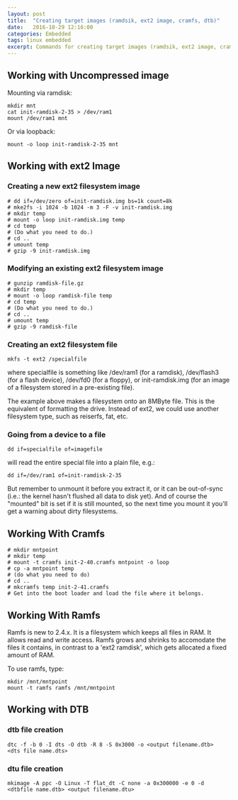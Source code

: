 ```yaml
---
layout: post
title:  "Creating target images (ramdsik, ext2 image, cramfs, dtb)"
date:   2016-10-29 12:16:00
categories: Embedded
tags: linux embedded
excerpt: Commands for creating target images (ramdsik, ext2 image, cramfs, dtb)
---
```



## Working with Uncompressed image

Mounting via ramdisk:

```
mkdir mnt
cat init-ramdisk-2-35 > /dev/ram1
mount /dev/ram1 mnt
```

Or via loopback:

```
mount -o loop init-ramdisk-2-35 mnt
```

## Working with ext2 Image

### Creating a new ext2 filesystem image

```
# dd if=/dev/zero of=init-ramdisk.img bs=1k count=8k
# mke2fs -i 1024 -b 1024 -m 3 -F -v init-ramdisk.img
# mkdir temp
# mount -o loop init-ramdisk.img temp
# cd temp
# (Do what you need to do.)
# cd ..
# umount temp
# gzip -9 init-ramdisk.img
```

### Modifying an existing ext2 filesystem image

```
# gunzip ramdisk-file.gz
# mkdir temp
# mount -o loop ramdisk-file temp
# cd temp
# (Do what you need to do.)
# cd ..
# umount temp
# gzip -9 ramdisk-file
```

### Creating an ext2 filesystem file

```
mkfs -t ext2 /specialfile
```

where specialfile is something like /dev/ram1 (for a ramdisk), /dev/flash3 (for a flash device), /dev/fd0 (for a floppy), or init-ramdisk.img (for an image of a filesystem stored in a pre-existing file).

The example above makes a filesystem onto an 8MByte file. This is the equivalent of formatting the drive. Instead of ext2, we could use another filesystem type, such as reiserfs, fat, etc.

### Going from a device to a file

```
dd if=specialfile of=imagefile
```

will read the entire special file into a plain file, e.g.:

```
dd if=/dev/ram1 of=init-ramdisk-2-35
```

But remember to unmount it before you extract it, or it can be out-of-sync (i.e.: the kernel hasn't flushed all data to disk yet). And of course the "mounted" bit is set if it is still mounted, so the next time you mount it you'll get a warning about dirty filesystems.

## Working With Cramfs

```
# mkdir mntpoint
# mkdir temp
# mount -t cramfs init-2-40.cramfs mntpoint -o loop
# cp -a mntpoint temp
# (do what you need to do)
# cd ..
# mkcramfs temp init-2-41.cramfs
# Get into the boot loader and load the file where it belongs.
```

## Working With Ramfs

Ramfs is new to 2.4.x. It is a filesystem which keeps all files in RAM.
It allows read and write access. Ramfs grows and shrinks to accomodate the
files it contains, in contrast to a 'ext2 ramdisk', which gets allocated a
fixed amount of RAM.

To use ramfs, type:

```
mkdir /mnt/mntpoint
mount -t ramfs ramfs /mnt/mntpoint
```

## Working with DTB

### dtb file creation

```
dtc -f -b 0 -I dts -O dtb -R 8 -S 0x3000 -o <output filename.dtb>  <dts file name.dts>
```

### dtu file creation

```
mkimage -A ppc -O Linux -T flat_dt -C none -a 0x300000 -e 0 -d <dtbfile name.dtb> <output filename.dtu>
```
